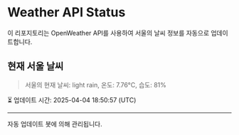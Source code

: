 
# Weather API Status

이 리포지토리는 OpenWeather API를 사용하여 서울의 날씨 정보를 자동으로 업데이트합니다.

## 현재 서울 날씨
> 서울의 현재 날씨: light rain, 온도: 7.76°C, 습도: 81%

⏳ 업데이트 시간: 2025-04-04 18:50:57 (UTC)

---
자동 업데이트 봇에 의해 관리됩니다.
